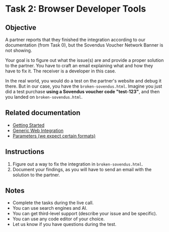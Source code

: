 # Task 2: Browser Developer Tools

## Objective

A partner reports that they finished the integration according to our documentation (from Task 0), but the Sovendus Voucher Network Banner is not showing.

Your goal is to figure out what the issue(s) are and provide a proper solution to the partner. You have to craft an email explaining what and how they have to fix it. The receiver is a developer in this case.

In the real world, you would do a test on the partner's website and debug it there. But in our case, you have the `broken-sovendus.html`. Imagine you just did a test purchase **using a Sovendus voucher code "test-123"**, and then you landed on `broken-sovendus.html`.

## Related documentation

- [Getting Started](https://developer-hub.sovendus.com/Voucher-Network-Checkout-Benefits/Getting-Started)
- [Generic Web Integration](https://developer-hub.sovendus.com/Voucher-Network-Checkout-Benefits/Web-Integration/Generic-Web-Integration)
- [Parameters (we expect certain formats)](https://developer-hub.sovendus.com/Voucher-Network-Checkout-Benefits/Parameter/both)

## Instructions

1. Figure out a way to fix the integration in `broken-sovendus.html`.
2. Document your findings, as you will have to send an email with the solution to the partner.

## Notes

- Complete the tasks during the live call.
- You can use search engines and AI.
- You can get third-level support (describe your issue and be specific).
- You can use any code editor of your choice.
- Let us know if you have questions during the test.
